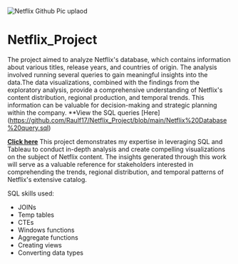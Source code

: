 ![Netflix Github Pic uplaod](https://user-images.githubusercontent.com/125770475/230777477-e0254682-c096-4f6a-bc67-a736dfc141cb.jpg)

# Netflix_Project

The project aimed to analyze Netflix's database, which contains information about various titles, release years, and countries of origin. The analysis involved running several queries to gain meaningful insights into the data.The data visualizations, combined with the findings from the exploratory analysis, provide a comprehensive understanding of Netflix's content distribution, regional production, and temporal trends. This information can be valuable for decision-making and strategic planning within the company. **View the SQL queries [Here] (https://github.com/Raulf17/Netflix_Project/blob/main/Netflix%20Database%20query.sql)

**[Click here](https://public.tableau.com/app/profile/raul.fernandez.jr/viz/Netflix_16727578238290/Dashboard1)**
This project demonstrates my expertise in leveraging SQL and Tableau to conduct in-depth analysis and create compelling visualizations on the subject of Netflix content. The insights generated through this work will serve as a valuable reference for stakeholders interested in comprehending the trends, regional distribution, and temporal patterns of Netflix's extensive catalog.

SQL skills used:
* JOINs
* Temp tables
* CTEs
* Windows functions
* Aggregate functions
* Creating views
* Converting data types
